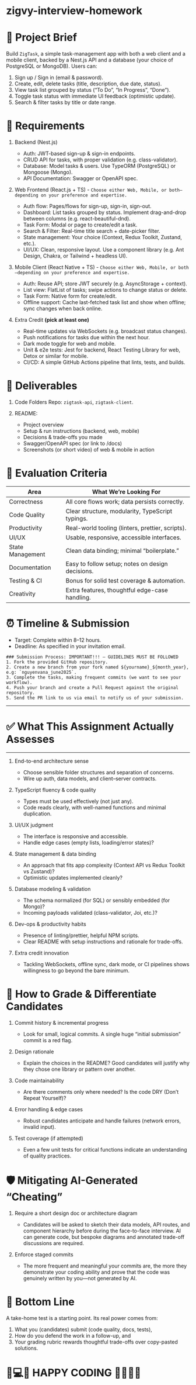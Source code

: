 # zigvy-interview-homework

# 📝 Project Brief

Build `ZigTask`, a simple task-management app with both a web client and a mobile client, backed by a Nest.js API and a database (your choice of PostgreSQL or MongoDB). Users can:

1. Sign up / Sign in (email & password).
2. Create, edit, delete tasks (title, description, due date, status).
3. View task list grouped by status (“To Do”, “In Progress”, “Done”).
4. Toggle task status with immediate UI feedback (optimistic update).
5. Search & filter tasks by title or date range.

# 🎯 Requirements

1. Backend (Nest.js)

   - Auth: JWT-based sign-up & sign-in endpoints.
   - CRUD API for tasks, with proper validation (e.g. class-validator).
   - Database: Model tasks & users. Use TypeORM (PostgreSQL) or Mongoose (Mongo).
   - API Documentation: Swagger or OpenAPI spec.

2. Web Frontend (React.js + TS) - `Choose either Web, Mobile, or both—depending on your preference and expertise.`

   - Auth flow: Pages/flows for sign-up, sign-in, sign-out.
   - Dashboard: List tasks grouped by status. Implement drag-and-drop between columns (e.g. react-beautiful-dnd).
   - Task Form: Modal or page to create/edit a task.
   - Search & Filter: Real-time title search + date-picker filter.
   - State management: Your choice (Context, Redux Toolkit, Zustand, etc.).
   - UI/UX: Clean, responsive layout. Use a component library (e.g. Ant Design, Chakra, or Tailwind + headless UI).

3. Mobile Client (React Native + TS) - `Choose either Web, Mobile, or both—depending on your preference and expertise.`

   - Auth: Reuse API; store JWT securely (e.g. AsyncStorage + context).
   - List view: FlatList of tasks; swipe actions to change status or delete.
   - Task Form: Native form for create/edit.
   - Offline support: Cache last-fetched task list and show when offline; sync changes when back online.

4. Extra Credit **(pick at least one)**
   - Real-time updates via WebSockets (e.g. broadcast status changes).
   - Push notifications for tasks due within the next hour.
   - Dark mode toggle for web and mobile.
   - Unit & e2e tests: Jest for backend, React Testing Library for web, Detox or similar for mobile.
   - CI/CD: A simple GitHub Actions pipeline that lints, tests, and builds.

# 📂 Deliverables

1. Code Folders Repo: `zigtask-api`, `zigtask-client`.

2. README:
   - Project overview
   - Setup & run instructions (backend, web, mobile)
   - Decisions & trade-offs you made
   - Swagger/OpenAPI spec (or link to /docs)
   - Screenshots (or short video) of web & mobile in action

# 🧪 Evaluation Criteria

| Area             | What We’re Looking For                           |
| ---------------- | ------------------------------------------------ |
| Correctness      | All core flows work; data persists correctly.    |
| Code Quality     | Clear structure, modularity, TypeScript typings. |
| Productivity     | Real-world tooling (linters, prettier, scripts). |
| UI/UX            | Usable, responsive, accessible interfaces.       |
| State Management | Clean data binding; minimal “boilerplate.”       |
| Documentation    | Easy to follow setup; notes on design decisions. |
| Testing & CI     | Bonus for solid test coverage & automation.      |
| Creativity       | Extra features, thoughtful edge-case handling.   |

# ⏰ Timeline & Submission

- Target: Complete within 8–12 hours.
- Deadline: As specified in your invitation email.

```
### Submission Process: IMPORTANT!!! — GUIDELINES MUST BE FOLLOWED
1. Fork the provided GitHub repository.
2. Create a new branch from your fork named ${yourname}_${month_year}, e.g: `nguyenvana_june2025`.
3. Complete the tasks, making frequent commits (we want to see your workflow).
4. Push your branch and create a Pull Request against the original repository.
5. Send the PR link to us via email to notify us of your submission.
```

---

# ✅ What This Assignment Actually Assesses

---

1. End-to-end architecture sense

   - Choose sensible folder structures and separation of concerns.
   - Wire up auth, data models, and client–server contracts.

2. TypeScript fluency & code quality

   - Types must be used effectively (not just any).
   - Code reads clearly, with well-named functions and minimal duplication.

3. UI/UX judgment

   - The interface is responsive and accessible.
   - Handle edge cases (empty lists, loading/error states)?

4. State management & data binding

   - An approach that fits app complexity (Context API vs Redux Toolkit vs Zustand)?
   - Optimistic updates implemented cleanly?

5. Database modeling & validation

   - The schema normalized (for SQL) or sensibly embedded (for Mongo)?
   - Incoming payloads validated (class-validator, Joi, etc.)?

6. Dev-ops & productivity habits

   - Presence of linting/prettier, helpful NPM scripts.
   - Clear README with setup instructions and rationale for trade-offs.

7. Extra credit innovation
   - Tackling WebSockets, offline sync, dark mode, or CI pipelines shows willingness to go beyond the bare minimum.

# 🎯 How to Grade & Differentiate Candidates

1. Commit history & incremental progress

   - Look for small, logical commits. A single huge “initial submission” commit is a red flag.

2. Design rationale

   - Explain the choices in the README? Good candidates will justify why they chose one library or pattern over another.

3. Code maintainability

   - Are there comments only where needed? Is the code DRY (Don’t Repeat Yourself)?

4. Error handling & edge cases

   - Robust candidates anticipate and handle failures (network errors, invalid input).

5. Test coverage (if attempted)
   - Even a few unit tests for critical functions indicate an understanding of quality practices.

# 🛡️ Mitigating AI-Generated “Cheating”

1. Require a short design doc or architecture diagram

   - Candidates will be asked to sketch their data models, API routes, and component hierarchy before during the face-to-face interview. AI can generate code, but bespoke diagrams and annotated trade-off discussions are required.

2. Enforce staged commits
   - The more frequent and meaningful your commits are, the more they demonstrate your coding ability and prove that the code was genuinely written by you—not generated by AI.

# 🔑 Bottom Line

A take-home test is a starting point. Its real power comes from:

1. What you (candidates) submit (code quality, docs, tests),
2. How do you defend the work in a follow-up, and
3. Your grading rubric rewards thoughtful trade-offs over copy-pasted solutions.

# 🚀💻🎉 HAPPY CODING 👨‍💻✨💡
